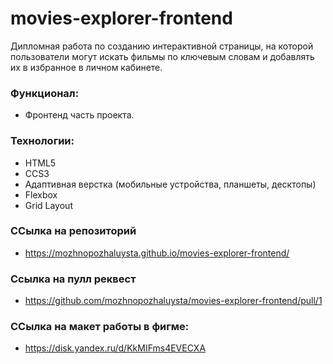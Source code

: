 # movies-explorer-frontend

Дипломная работа по созданию интерактивной страницы, на которой пользователи могут искать фильмы по ключевым словам и добавлять их в избранное в личном кабинете.

### Функционал:
+ Фронтенд часть проекта.

### Технологии:

+ HTML5
+ CCS3
+ Адаптивная верстка (мобильные устройства, планшеты, десктопы)
+ Flexbox
+ Grid Layout

### ССылка на репозиторий

- https://mozhnopozhaluysta.github.io/movies-explorer-frontend/

### Ccылка на пулл реквест

- https://github.com/mozhnopozhaluysta/movies-explorer-frontend/pull/1

### ССылка на макет работы в фигме:

- https://disk.yandex.ru/d/KkMIFms4EVECXA
